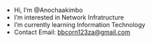 -  Hi, I’m @Anochaakimbo
-  I’m interested in Network Infratructure
-  I’m currently learning Information Technology
-  Contact Email: bbcorn123za@gmail.com


<!---
Anochaakimbo/Anochaakimbo is a ✨ special ✨ repository because its `README.md` (this file) appears on your GitHub profile.
You can click the Preview link to take a look at your changes.
--->
